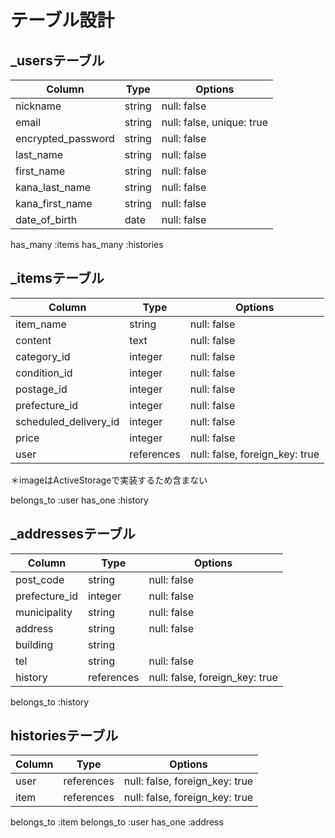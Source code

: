 # テーブル設計
## _usersテーブル

| Column             | Type   | Options     |
| ------------------ | ------ | ----------- |
| nickname           | string | null: false |
| email              | string | null: false, unique: true |
| encrypted_password | string | null: false |
| last_name          | string | null: false |
| first_name         | string | null: false |
| kana_last_name     | string | null: false |
| kana_first_name    | string | null: false |
| date_of_birth      | date    | null: false |


has_many :items
has_many :histories




## _itemsテーブル
| Column                    | Type       | Options     |
| ------------------------  | ------     | ----------- |
| item_name          | string     | null: false |
| content          | text       | null: false |
| category_id     | integer     | null: false |
| condition_id   | integer     | null: false |
| postage_id    | integer     | null: false |
| prefecture_id      |integer      | null: false |
| scheduled_delivery_id | integer     | null: false |
| price               | integer    | null: false | 
| user                     | references | null: false, foreign_key: true |
＊imageはActiveStorageで実装するため含まない

belongs_to :user
has_one :history


## _addressesテーブル
| Column               | Type                 | Options     |
| ------------------   | ------               | ----------- |
| post_code     | string              | null: false |
| prefecture_id | integer            | null: false |
| municipality    | string              | null: false |
| address          | string               | null: false |
| building        | string               |             |
| tel           |  string             | null: false |
| history               | references      | null: false, foreign_key: true |


belongs_to :history

## historiesテーブル
| Column             | Type           | Options     |
| ------------------ | ------       | ----------- |
| user               | references    | null: false, foreign_key: true |
| item               | references    | null: false, foreign_key: true |

belongs_to :item
belongs_to :user
has_one :address


